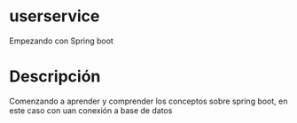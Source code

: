 # userservice
Empezando con Spring boot

# Descripción

Comenzando a aprender y comprender los conceptos sobre spring boot,
en este caso con uan conexión a base de datos
